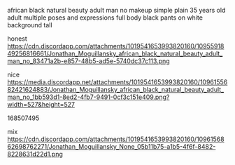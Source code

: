 african black natural beauty adult man no makeup simple plain 35 years old adult
multiple poses and expressions full body black pants on white background tall

honest
https://cdn.discordapp.com/attachments/1019541653993820160/1095591849256816661/Jonathan_Moguillansky_african_black_natural_beauty_adult_man_no_83471a2b-e857-48b5-ad5e-5740dc37c113.png

nice
https://media.discordapp.net/attachments/1019541653993820160/1096155682421624883/Jonathan_Moguillansky_african_black_natural_beauty_adult_man_no_1bb593d1-8ed2-4fb7-9491-0cf3c151e409.png?width=527&height=527

168507495

mix
https://cdn.discordapp.com/attachments/1019541653993820160/1096156862698762271/Jonathan_Moguillansky_None_05b11b75-a1b5-4f6f-8482-8228631d22d1.png
